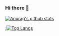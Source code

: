 ### Hi there 👋

<!--
**ActonMartin/ActonMartin** is a ✨ _special_ ✨ repository because its `README.md` (this file) appears on your GitHub profile.

Here are some ideas to get you started:

- 🔭 I’m currently working on ...
- 🌱 I’m currently learning ...
- 👯 I’m looking to collaborate on ...
- 🤔 I’m looking for help with ...
- 💬 Ask me about ...
- 📫 How to reach me: ...
- 😄 Pronouns: ...
- ⚡ Fun fact: ...
-->
[![Anurag's github stats](https://github-readme-stats.vercel.app/api?username=ActonMartin&count_private=true&show_icons=true)](https://github.com/anuraghazra/github-readme-stats)

;[![Top Langs](https://github-readme-stats.vercel.app/api/top-langs/?username=ActonMartin&layout=compact)](https://github.com/anuraghazra/github-readme-stats)
